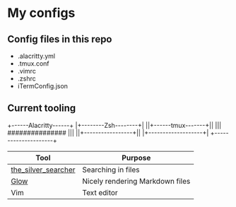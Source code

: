# My configs

## Config files in this repo

- .alacritty.yml
- .tmux.conf
- .vimrc
- .zshrc
- iTermConfig.json

## Current tooling

+------Alacritty------+
|+--------Zsh--------+|
||+------tmux-------+||
||| ############### |||
||+-----------------+||
|+-------------------+|
+---------------------+

| Tool                                                                 | Purpose                         |
|----------------------------------------------------------------------|---------------------------------|
| [the_silver_searcher](https://github.com/ggreer/the_silver_searcher) | Searching in files              |
| [Glow](https://github.com/charmbracelet/glow)                        | Nicely rendering Markdown files |
| Vim                                                                  | Text editor                     |
